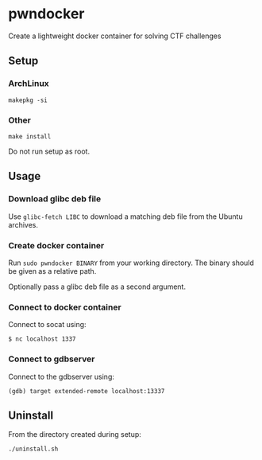 # pwndocker

Create a lightweight docker container for solving CTF challenges

## Setup

### ArchLinux

```
makepkg -si
```

### Other

```
make install
```

Do not run setup as root.

## Usage

### Download glibc deb file

Use `glibc-fetch LIBC` to download a matching deb file from the Ubuntu archives.

### Create docker container

Run `sudo pwndocker BINARY` from your working directory.
The binary should be given as a relative path.

Optionally pass a glibc deb file as a second argument.

### Connect to docker container

Connect to socat using:

```
$ nc localhost 1337
```

### Connect to gdbserver

Connect to the gdbserver using:
```
(gdb) target extended-remote localhost:13337
```

## Uninstall

From the directory created during setup:

```
./uninstall.sh
```
